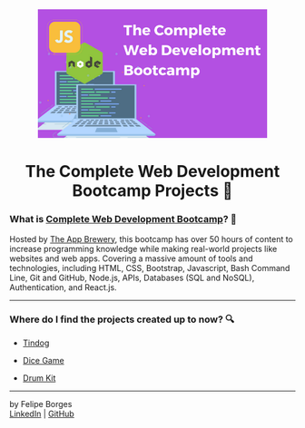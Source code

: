 <div align="center">
	<a href="https://www.appbrewery.co/p/the-complete-web-development-course" target="_blank">
		<img src="/.github/courseimg.png" alt="Logo" style="max-width:80%"/>
	</a>
</div>

<div align="center">
	<h1>The Complete Web Development Bootcamp Projects 💾</h1>
</div>

### What is <a href="https://www.appbrewery.co/p/the-complete-web-development-course" target="_blank">Complete Web Development Bootcamp</a>? 🍺
Hosted by [The App Brewery](https://www.appbrewery.co/), this bootcamp has over 50 hours of content to increase programming knowledge while making real-world projects like websites and web apps. Covering a massive amount of tools and technologies, including HTML, CSS, Bootstrap, Javascript, Bash Command Line, Git and GitHub, Node.js, APIs, Databases (SQL and NoSQL), Authentication, and React.js.
<hr>

### Where do I find the projects created up to now? 🔍
- [Tindog](/tindog)

- [Dice Game](/dice_game)

- [Drum Kit](/drum_kit)
<hr>

by Felipe Borges<br>
[LinkedIn](https://www.linkedin.com/in/felipejsborges) | [GitHub](https://github.com/felipejsborges)
